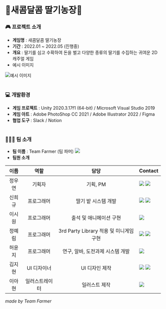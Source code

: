 # 🍓새콤달콤 딸기농장🍓


### 🎮 프로젝트 소개
- **게임명** : 새콤달콤 딸기농장
- **기간** : 2022.01 ~ 2022.05 (진행중)
- **개요** : 딸기를 심고 수확하여 돈을 벌고 다양한 종류의 딸기를 수집하는 귀여운 2D 캐주얼 게임
- 예시 이미지
 
![예시 이미지](https://ifh.cc/g/V4Bmhs.png)


#
### 💻 개발환경
- **게임 프로젝트** : Unity 2020.3.17f1 (64-bit) / Microsoft Visual Studio 2019
- **게임 아트** : Adobe PhotoShop CC 2021 / Adobe Illustrator 2022 / Figma
- **협업 도구** : Slack / Notion


#
### 👩🏻‍🌾 팀 소개
- **팀 이름** : Team Farmer (팀 파머) <a href="https://www.instagram.com/team_farmer_/"><img src="https://img.shields.io/badge/Insta-E8466F?style=flat&logo=instagram&logoColor=white"/></a>
- **팀원 소개**

| 이름 |  역할  |   담당    | Contact    |
| :--: | :----: | :-------: | :------ |
| 정우연 | 기획자 | 기획, PM                     |<a href="https://www.instagram.com/wooy_n730/"><img src="https://img.shields.io/badge/Insta-E8466F?style=flat&logo=instagram&logoColor=white"/></a> <a href="https://blog.naver.com/jenny1257"><img src="https://img.shields.io/badge/blog-32B44A?style=flat&logo=instagram&logoColor=white"/></a>|
| 신희규 | 프로그래머 | 딸기 밭 시스템 개발         |<a href="https://www.instagram.com/heeegu_s/"><img src="https://img.shields.io/badge/Insta-E8466F?style=flat&logo=instagram&logoColor=white"/></a>  <a href="https://velog.io/@wjawksl"><img src="https://img.shields.io/badge/velog-20C997?style=flat&logo=instagram&logoColor=white"/></a> |
| 이시원 | 프로그래머 | 출석 및 애니메이션 구현  |<a href="https://www.instagram.com/2sww_/"><img src="https://img.shields.io/badge/Insta-E8466F?style=flat&logo=instagram&logoColor=white"/></a>  |
| 정예림 | 프로그래머 | 3rd Party Library 적용 및 미니게임 구현 |<a href="https://www.instagram.com/yerrrrrimy/"><img src="https://img.shields.io/badge/Insta-E8466F?style=flat&logo=instagram&logoColor=white"/></a>  <a href="https://blog.naver.com/mms0801"><img src="https://img.shields.io/badge/blog-32B44A?style=flat&logo=instagram&logoColor=white"/></a> |
| 허윤지 | 프로그래머 | 연구, 알바, 도전과제 시스템 개발 |<a href="https://www.instagram.com/yunji378mm/"><img src="https://img.shields.io/badge/Insta-E8466F?style=flat&logo=instagram&logoColor=white"/></a>  |
| 김지현 | UI 디자이너 | UI 디자인 제작 | <a href="https://www.instagram.com/j_h_08.23_/"><img src="https://img.shields.io/badge/Insta-E8466F?style=flat&logo=instagram&logoColor=white"/></a> <a href="https://blog.naver.com/jihun4748"><img src="https://img.shields.io/badge/blog-32B44A?style=flat&logo=instagram&logoColor=white"/></a> |
| 이아현 | 일러스트레이터 | 일러스트 제작 | <a href="https://www.instagram.com/yileeya/"><img src="https://img.shields.io/badge/Insta-E8466F?style=flat&logo=instagram&logoColor=white"/></a>  |


*made by Team Farmer* 
